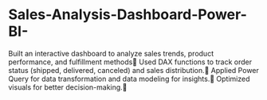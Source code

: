 # Sales-Analysis-Dashboard-Power-BI-
Built an interactive dashboard to analyze sales trends, product performance, and fulfillment methods
Used DAX functions to track order status (shipped, delivered, canceled) and sales distribution.
Applied Power Query for data transformation and data modeling for insights.
Optimized visuals for better decision-making.
